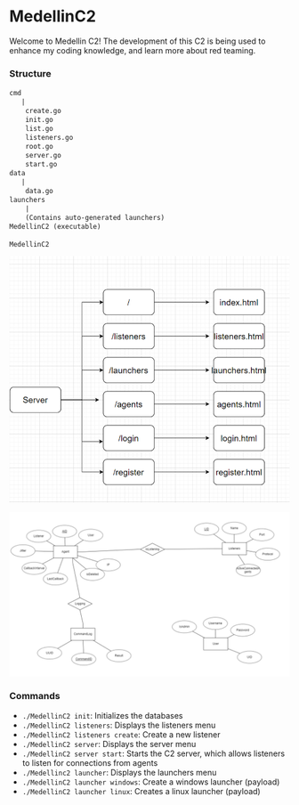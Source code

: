 # MedellinC2
Welcome to Medellin C2! The development of this C2 is being used to enhance my coding knowledge, and learn more about red teaming. 

### Structure
```
cmd
   | 
    create.go
    init.go
    list.go
    listeners.go
    root.go
    server.go
    start.go
data
   | 
    data.go
launchers
    | 
    (Contains auto-generated launchers)
MedellinC2 (executable)

MedellinC2
```
![server](server_design.PNG)

![schema](schema.PNG)

### Commands
- `./MedellinC2 init`: Initializes the databases 
- `./MedellinC2 listeners`: Displays the listeners menu
- `./MedellinC2 listeners create`: Create a new listener
- `./MedellinC2 server`: Displays the server menu
- `./MedellinC2 server start`: Starts the C2 server, which allows listeners to listen for connections from agents
- `./Medellinc2 launcher`: Displays the launchers menu
- `./MedellinC2 launcher windows`: Create a windows launcher (payload)
- `./MedellinC2 launcher linux`: Creates a linux launcher (payload)
